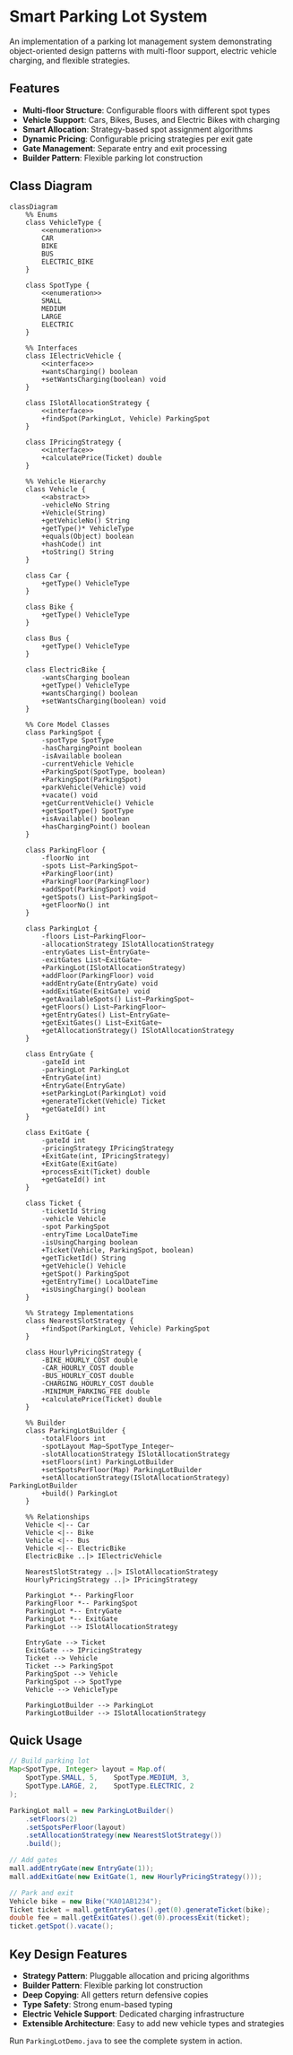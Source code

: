 # Smart Parking Lot System

An implementation of a parking lot management system demonstrating object-oriented design patterns with multi-floor support, electric vehicle charging, and flexible strategies.

## Features

- **Multi-floor Structure**: Configurable floors with different spot types
- **Vehicle Support**: Cars, Bikes, Buses, and Electric Bikes with charging
- **Smart Allocation**: Strategy-based spot assignment algorithms
- **Dynamic Pricing**: Configurable pricing strategies per exit gate
- **Gate Management**: Separate entry and exit processing
- **Builder Pattern**: Flexible parking lot construction

## Class Diagram

```mermaid
classDiagram
    %% Enums
    class VehicleType {
        <<enumeration>>
        CAR
        BIKE
        BUS
        ELECTRIC_BIKE
    }

    class SpotType {
        <<enumeration>>
        SMALL
        MEDIUM
        LARGE
        ELECTRIC
    }

    %% Interfaces
    class IElectricVehicle {
        <<interface>>
        +wantsCharging() boolean
        +setWantsCharging(boolean) void
    }

    class ISlotAllocationStrategy {
        <<interface>>
        +findSpot(ParkingLot, Vehicle) ParkingSpot
    }

    class IPricingStrategy {
        <<interface>>
        +calculatePrice(Ticket) double
    }

    %% Vehicle Hierarchy
    class Vehicle {
        <<abstract>>
        -vehicleNo String
        +Vehicle(String)
        +getVehicleNo() String
        +getType()* VehicleType
        +equals(Object) boolean
        +hashCode() int
        +toString() String
    }

    class Car {
        +getType() VehicleType
    }

    class Bike {
        +getType() VehicleType
    }

    class Bus {
        +getType() VehicleType
    }

    class ElectricBike {
        -wantsCharging boolean
        +getType() VehicleType
        +wantsCharging() boolean
        +setWantsCharging(boolean) void
    }

    %% Core Model Classes
    class ParkingSpot {
        -spotType SpotType
        -hasChargingPoint boolean
        -isAvailable boolean
        -currentVehicle Vehicle
        +ParkingSpot(SpotType, boolean)
        +ParkingSpot(ParkingSpot)
        +parkVehicle(Vehicle) void
        +vacate() void
        +getCurrentVehicle() Vehicle
        +getSpotType() SpotType
        +isAvailable() boolean
        +hasChargingPoint() boolean
    }

    class ParkingFloor {
        -floorNo int
        -spots List~ParkingSpot~
        +ParkingFloor(int)
        +ParkingFloor(ParkingFloor)
        +addSpot(ParkingSpot) void
        +getSpots() List~ParkingSpot~
        +getFloorNo() int
    }

    class ParkingLot {
        -floors List~ParkingFloor~
        -allocationStrategy ISlotAllocationStrategy
        -entryGates List~EntryGate~
        -exitGates List~ExitGate~
        +ParkingLot(ISlotAllocationStrategy)
        +addFloor(ParkingFloor) void
        +addEntryGate(EntryGate) void
        +addExitGate(ExitGate) void
        +getAvailableSpots() List~ParkingSpot~
        +getFloors() List~ParkingFloor~
        +getEntryGates() List~EntryGate~
        +getExitGates() List~ExitGate~
        +getAllocationStrategy() ISlotAllocationStrategy
    }

    class EntryGate {
        -gateId int
        -parkingLot ParkingLot
        +EntryGate(int)
        +EntryGate(EntryGate)
        +setParkingLot(ParkingLot) void
        +generateTicket(Vehicle) Ticket
        +getGateId() int
    }

    class ExitGate {
        -gateId int
        -pricingStrategy IPricingStrategy
        +ExitGate(int, IPricingStrategy)
        +ExitGate(ExitGate)
        +processExit(Ticket) double
        +getGateId() int
    }

    class Ticket {
        -ticketId String
        -vehicle Vehicle
        -spot ParkingSpot
        -entryTime LocalDateTime
        -isUsingCharging boolean
        +Ticket(Vehicle, ParkingSpot, boolean)
        +getTicketId() String
        +getVehicle() Vehicle
        +getSpot() ParkingSpot
        +getEntryTime() LocalDateTime
        +isUsingCharging() boolean
    }

    %% Strategy Implementations
    class NearestSlotStrategy {
        +findSpot(ParkingLot, Vehicle) ParkingSpot
    }

    class HourlyPricingStrategy {
        -BIKE_HOURLY_COST double
        -CAR_HOURLY_COST double
        -BUS_HOURLY_COST double
        -CHARGING_HOURLY_COST double
        -MINIMUM_PARKING_FEE double
        +calculatePrice(Ticket) double
    }

    %% Builder
    class ParkingLotBuilder {
        -totalFloors int
        -spotLayout Map~SpotType_Integer~
        -slotAllocationStrategy ISlotAllocationStrategy
        +setFloors(int) ParkingLotBuilder
        +setSpotsPerFloor(Map) ParkingLotBuilder
        +setAllocationStrategy(ISlotAllocationStrategy) ParkingLotBuilder
        +build() ParkingLot
    }

    %% Relationships
    Vehicle <|-- Car
    Vehicle <|-- Bike
    Vehicle <|-- Bus
    Vehicle <|-- ElectricBike
    ElectricBike ..|> IElectricVehicle

    NearestSlotStrategy ..|> ISlotAllocationStrategy
    HourlyPricingStrategy ..|> IPricingStrategy

    ParkingLot *-- ParkingFloor
    ParkingFloor *-- ParkingSpot
    ParkingLot *-- EntryGate
    ParkingLot *-- ExitGate
    ParkingLot --> ISlotAllocationStrategy

    EntryGate --> Ticket
    ExitGate --> IPricingStrategy
    Ticket --> Vehicle
    Ticket --> ParkingSpot
    ParkingSpot --> Vehicle
    ParkingSpot --> SpotType
    Vehicle --> VehicleType

    ParkingLotBuilder --> ParkingLot
    ParkingLotBuilder --> ISlotAllocationStrategy
```

## Quick Usage

```java
// Build parking lot
Map<SpotType, Integer> layout = Map.of(
    SpotType.SMALL, 5,    SpotType.MEDIUM, 3,
    SpotType.LARGE, 2,    SpotType.ELECTRIC, 2
);

ParkingLot mall = new ParkingLotBuilder()
    .setFloors(2)
    .setSpotsPerFloor(layout)
    .setAllocationStrategy(new NearestSlotStrategy())
    .build();

// Add gates
mall.addEntryGate(new EntryGate(1));
mall.addExitGate(new ExitGate(1, new HourlyPricingStrategy()));

// Park and exit
Vehicle bike = new Bike("KA01AB1234");
Ticket ticket = mall.getEntryGates().get(0).generateTicket(bike);
double fee = mall.getExitGates().get(0).processExit(ticket);
ticket.getSpot().vacate();
```

## Key Design Features

- **Strategy Pattern**: Pluggable allocation and pricing algorithms
- **Builder Pattern**: Flexible parking lot construction  
- **Deep Copying**: All getters return defensive copies
- **Type Safety**: Strong enum-based typing
- **Electric Vehicle Support**: Dedicated charging infrastructure
- **Extensible Architecture**: Easy to add new vehicle types and strategies

Run `ParkingLotDemo.java` to see the complete system in action.